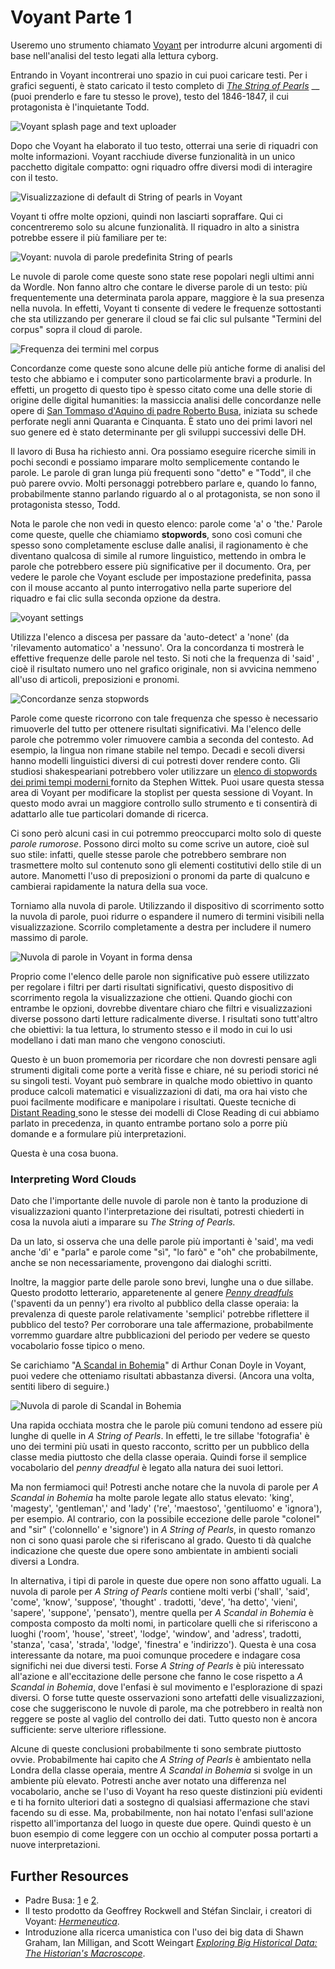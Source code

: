 # Voyant Parte 1

Useremo uno strumento chiamato [Voyant](http://voyant-tools.org) per introdurre alcuni argomenti di base nell'analisi del testo legati alla lettura cyborg.&#x20;

Entrando in Voyant incontrerai uno spazio in cui puoi caricare testi. Per i grafici seguenti, è stato caricato il testo completo di [_The String of Pearls_](https://github.com/ritategon/DH-INTRODUZIONE/blob/0624204a28317bc3c07d9189140ac5f4bec40c7f/assets/the-string-of-pearls-full.txt) __ (puoi prenderlo e fare tu stesso le prove), testo del 1846-1847, il cui protagonista è l'inquietante Todd.

![Voyant splash page and text uploader](../assets/cyborg-readers/voyant-splash-page.jpg)&#x20;

Dopo che Voyant ha elaborato il tuo testo, otterrai una serie di riquadri con molte informazioni. Voyant racchiude diverse funzionalità in un unico pacchetto digitale compatto: ogni riquadro offre diversi modi di interagire con il testo.

![Visualizzazione di default di String of pearls in Voyant](../assets/cyborg-readers/voyant-overview.jpg)

Voyant ti offre molte opzioni, quindi non lasciarti sopraffare. Qui ci concentreremo solo su alcune funzionalità. Il riquadro in alto a sinistra potrebbe essere il più familiare per te:

![Voyant: nuvola di parole predefinita  String of pearls](../assets/cyborg-readers/voyant-word-cloud-default.jpg)

Le nuvole di parole come queste sono state rese popolari negli ultimi anni da Wordle. Non fanno altro che contare le diverse parole di un testo: più frequentemente una determinata parola appare, maggiore è la sua presenza nella nuvola. In effetti, Voyant ti consente di vedere le frequenze sottostanti che sta utilizzando per generare il cloud se fai clic sul pulsante "Termini del corpus" sopra il cloud di parole.

![Frequenza dei termini mel corpus](../assets/cyborg-readers/voyant-term-frequencies.jpg)

Concordanze come queste sono alcune delle più antiche forme di analisi del testo che abbiamo e i computer sono particolarmente bravi a produrle. In effetti, un progetto di questo tipo è spesso citato come una delle storie di origine delle digital humanities: la massiccia analisi delle concordanze nelle opere di [San Tommaso d'Aquino di padre Roberto Busa](https://www.historyofinformation.com/detail.php?entryid=2321), iniziata su schede perforate negli anni Quaranta e Cinquanta. È stato uno dei primi lavori nel suo genere ed è stato determinante per gli sviluppi successivi delle DH.

Il lavoro di Busa ha richiesto anni. Ora possiamo eseguire ricerche simili in pochi secondi e possiamo imparare molto semplicemente contando le parole. Le parole di gran lunga più frequenti sono "detto" e "Todd", il che può parere ovvio. Molti personaggi potrebbero parlare e, quando lo fanno, probabilmente stanno parlando riguardo al o al protagonista, se non sono il protagonista stesso, Todd.

Nota le parole che non vedi in questo elenco: parole come 'a' o 'the.' Parole come queste, quelle che chiamiamo **stopwords**, sono così comuni che spesso sono completamente escluse dalle analisi, il ragionamento è che diventano qualcosa di simile al rumore linguistico, mettendo in ombra le parole che potrebbero essere più significative per il documento. Ora, per vedere le parole che Voyant esclude per impostazione predefinita, passa con il mouse accanto al punto interrogativo nella parte superiore del riquadro e fai clic sulla seconda opzione da destra.&#x20;

![voyant settings](../assets/cyborg-readers/voyant-settings.jpg)

Utilizza l'elenco a discesa per passare da  'auto-detect' a 'none' (da 'rilevamento automatico' a 'nessuno'. Ora la concordanza ti mostrerà le effettive frequenze delle parole nel testo. Si noti che la frequenza di 'said' , cioè il risultato numero uno nel grafico originale, non si avvicina nemmeno all'uso di articoli, preposizioni e pronomi.

![Concordanze senza stopwords](../assets/cyborg-readers/stopword-free-concordance.jpg)

Parole come queste ricorrono con tale frequenza che spesso è necessario rimuoverle del tutto per ottenere risultati significativi. Ma l'elenco delle parole che potremmo voler rimuovere cambia a seconda del contesto. Ad esempio, la lingua non rimane stabile nel tempo. Decadi e secoli diversi hanno modelli linguistici diversi di cui potresti dover rendere conto. Gli studiosi shakespeariani potrebbero voler utilizzare un [elenco di stopwords dei primi tempi moderni ](https://github.com/ritategon/DH-INTRODUZIONE/blob/master/assets/early-modern-stopwords.txt)fornito da Stephen Wittek. Puoi usare questa stessa area di Voyant per modificare la stoplist per questa sessione di Voyant. In questo modo avrai un maggiore controllo sullo strumento e ti consentirà di adattarlo alle tue particolari domande di ricerca.&#x20;

Ci sono però alcuni casi in cui potremmo preoccuparci molto solo di queste _parole rumorose_. Possono dirci molto su come scrive un autore, cioè sul suo stile: infatti, quelle stesse parole che potrebbero sembrare non trasmettere molto sul contenuto sono gli elementi costitutivi dello stile di un autore. Manometti l'uso di preposizioni o pronomi da parte di qualcuno e cambierai rapidamente la natura della sua voce.&#x20;

Torniamo alla nuvola di parole. Utilizzando il dispositivo di scorrimento sotto la nuvola di parole, puoi ridurre o espandere il numero di termini visibili nella visualizzazione. Scorrilo completamente a destra per includere il numero massimo di parole.

![Nuvola di parole in Voyant in forma densa ](../assets/cyborg-readers/voyant-word-cloud-dense.jpg)

Proprio come l'elenco delle parole non significative può essere utilizzato per regolare i filtri per darti risultati significativi, questo dispositivo di scorrimento regola la visualizzazione che ottieni. Quando giochi con entrambe le opzioni, dovrebbe diventare chiaro che filtri e visualizzazioni diverse possono darti letture radicalmente diverse. I risultati sono tutt'altro che obiettivi: la tua lettura, lo strumento stesso e il modo in cui lo usi modellano i dati man mano che vengono conosciuti.&#x20;

Questo è un buon promemoria per ricordare che non dovresti pensare agli strumenti digitali come porte a verità fisse e chiare, né su periodi storici né su singoli testi. Voyant può sembrare in qualche modo obiettivo in quanto produce calcoli matematici e visualizzazioni di dati, ma ora hai visto che puoi facilmente modificare e manipolare i risultati. Queste tecniche di [Distant Reading ](../close-reading-2/close-reading.md)sono le stesse dei modelli di Close Reading di cui abbiamo parlato in precedenza, in quanto entrambe portano solo a porre più domande e a formulare più interpretazioni.&#x20;

Questa è una cosa buona.

### Interpreting Word Clouds

Dato che l'importante delle nuvole di parole non è tanto la produzione di visualizzazioni quanto l'interpretazione dei risultati, potresti chiederti in cosa la nuvola aiuti a imparare su _The String of Pearls._

Da un lato, si osserva che una delle parole più importanti è 'said', ma vedi anche 'dì' e "parla" e parole come "sì", "lo farò" e "oh" che probabilmente, anche se non necessariamente, provengono dai dialoghi scritti.&#x20;

Inoltre, la maggior parte delle parole sono brevi, lunghe una o due sillabe. Questo prodotto letterario, apparetenente al genere [_Penny dreadfuls_](https://it.wikipedia.org/wiki/Penny\_dreadful)  ('spaventi da un penny') era rivolto al pubblico della classe operaia: la prevalenza di queste parole relativamente 'semplici' potrebbe riflettere il pubblico del testo? Per corroborare una tale affermazione, probabilmente vorremmo guardare altre pubblicazioni del periodo per vedere se questo vocabolario fosse tipico o meno.

Se carichiamo "[A Scandal in Bohemia](https://www.gutenberg.org/files/1661/1661-h/1661-h.htm#1)" di Arthur Conan Doyle in Voyant, puoi vedere che otteniamo risultati abbastanza diversi. (Ancora una volta, sentiti libero di seguire.)

![Nuvola di parole di Scandal in Bohemia ](../assets/cyborg-readers/scandal-in-bohemia-word-cloud.jpg)

Una rapida occhiata mostra che le parole più comuni tendono ad essere più lunghe di quelle in _A String of Pearls_. In effetti, le tre sillabe 'fotografia' è uno dei termini più usati in questo racconto, scritto per un pubblico della classe media piuttosto che della classe operaia. Quindi forse il semplice vocabolario del _penny dreadful_ è legato alla natura dei suoi lettori.&#x20;

Ma non fermiamoci qui! Potresti anche notare che la nuvola di parole per _A Scandal in Bohemia_ ha molte parole legate allo status elevato: 'king', 'magesty', 'gentleman',' and 'lady' ('re', 'maestoso', 'gentiluomo' e 'ignora'), per esempio. Al contrario, con la possibile eccezione delle parole "colonel" and "sir"  ('colonnello' e 'signore') in _A String of Pearls_, in questo romanzo non ci sono quasi parole che si riferiscano al grado. Questo ti dà qualche indicazione che queste due opere sono ambientate in ambienti sociali diversi a Londra.

In alternativa, i tipi di parole in queste due opere non sono affatto uguali. La nuvola di parole per _A String of Pearls_ contiene molti verbi ('shall', 'said', 'come', 'know', 'suppose', 'thought' . tradotti, 'deve', 'ha detto', 'vieni', 'sapere', 'suppone', 'pensato'), mentre quella per _A Scandal in Bohemia_ è composta composto da molti nomi, in particolare quelli che si riferiscono a luoghi ('room', 'house', 'street', 'lodge', 'window', and 'adress', tradotti, 'stanza', 'casa', 'strada', 'lodge', 'finestra' e 'indirizzo'). Questa è una cosa interessante da notare, ma puoi comunque procedere e indagare cosa significhi nei due diversi testi. Forse _A String of Pearls_ è più interessato all'azione e all'eccitazione delle persone che fanno le cose rispetto a  _A Scandal in Bohemia_, dove l'enfasi è sul movimento e l'esplorazione di spazi diversi. O forse tutte queste osservazioni sono artefatti delle visualizzazioni, cose che suggeriscono le nuvole di parole, ma che potrebbero in realtà non reggere se poste al vaglio del controllo dei dati. Tutto questo non è ancora sufficiente: serve ulteriore riflessione.

Alcune di queste conclusioni probabilmente ti sono sembrate piuttosto ovvie. Probabilmente hai capito che _A String of Pearls_ è ambientato nella Londra della classe operaia, mentre _A Scandal in Bohemia_ si svolge in un ambiente più elevato. Potresti anche aver notato una differenza nel vocabolario, anche se l'uso di Voyant ha reso queste distinzioni più evidenti e ti ha fornito ulteriori dati a sostegno di qualsiasi affermazione che stavi facendo su di esse. Ma, probabilmente, non hai notato l'enfasi sull'azione rispetto all'importanza del luogo in queste due opere. Quindi questo è un buon esempio di come leggere con un occhio al computer possa portarti a nuove interpretazioni.

## Further Resources

* Padre Busa: [1](https://it.wikipedia.org/wiki/Roberto\_Busa) e [2](https://www.ibm.com/easytools/runtime/hspx/prod/public/X0027/PortalX/page/pageTemplate?s=78c374df5c884363b46454a5ffefb5d9\&c=6623351d59604a11b2c845760f87280f).&#x20;
* Il testo prodotto da Geoffrey Rockwell and Stéfan Sinclair, i creatori di Voyant: [_Hermeneutica_](https://mitpress.mit.edu/books/hermeneutica).
* Introduzione alla ricerca umanistica con l'uso dei big data di Shawn Graham, Ian Milligan, and Scott Weingart [_Exploring Big Historical Data: The Historian's Macroscope_](http://www.themacroscope.org/2.0/).
